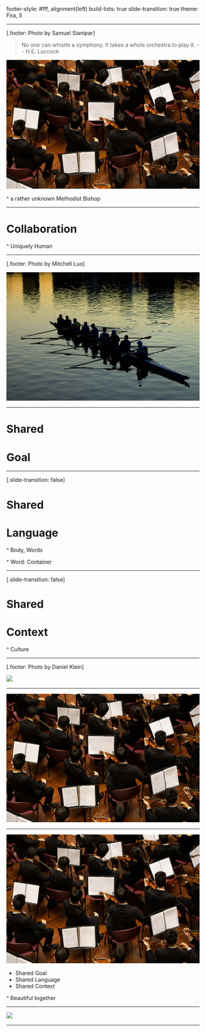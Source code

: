 footer-style: #fff, alignment(left)
build-lists: true
slide-transition: true
theme: Fira, 5

---
[.footer: Photo by Samuel Sianipar]

> No one can whistle a symphony. It takes a whole orchestra to play it.
-- H.E. Luccock

![](images/orchestra.jpg)

^
a rather unknown Methodist Bishop

---

# __Collaboration__

^
Uniquely Human


---
[.footer: Photo by Mitchell Luo]

![](images/collaboration.jpg)

---

# Shared
# __Goal__

---
[.slide-transition: false]

# Shared
# __Language__

^
Body, Words

^
Word: Container

---
[.slide-transition: false]

# Shared
# __Context__

^
Culture

---
[.footer: Photo by Daniel Klein]

![](images/breakdown.jpg)

---

![](images/orchestra.jpg)

---

![](images/orchestra.jpg)

- Shared Goal
- Shared Language
- Shared Context

^
Beautiful together

---

![](https://www.youtube.com/watch?v=9aDEq3u5huA)

---
